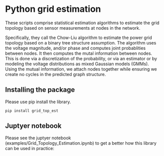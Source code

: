# Python grid estimation

These scripts comprise statistical estimation algorithms to estimate the grid topology based on sensor measurements at nodes in the network.

Specifically, they call the Chow-Liu algorithm to estimate the power grid topology based on a binary tree structure assumption. The algorithm uses the voltage magnitude, and/or phase and computes joint probablities between nodes. It then computes the mutal information between nodes. This is done via a discretization of the probability, or via an estimator or by modeling the voltage distributions as mixed Gaussian models (GMMs). Using the mutual information, we attach nodes together while ensuring we create no cycles in the predicted graph structure.


## Installing the package
Please use pip install the library.

```pip install grid_top_est```

## Juptyer notebook

Please see the juptyer notebook (examples/Grid_Topology_Estimation.ipynb) to get a better how this library can be used in practice:




